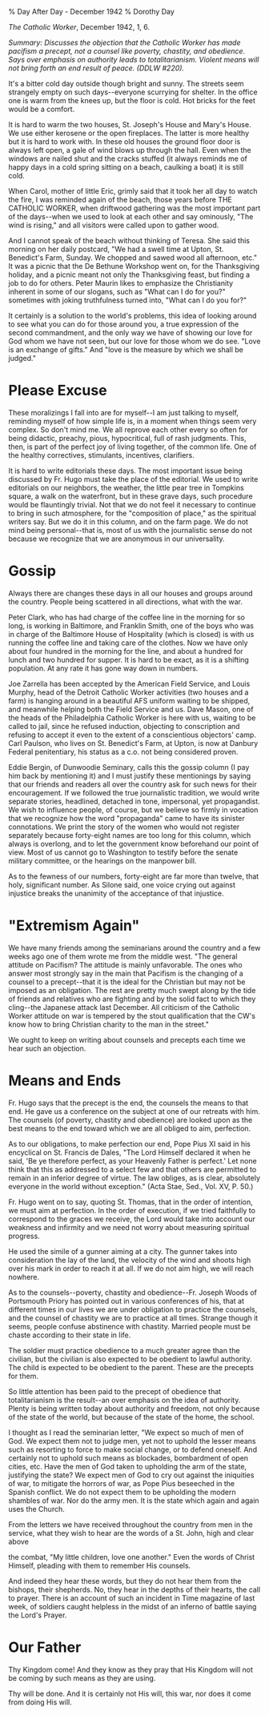 % Day After Day - December 1942
% Dorothy Day

*The Catholic Worker*, December 1942, 1, 6.

*Summary: Discusses the objection that the Catholic Worker has made
pacifism a precept, not a counsel like poverty, chastity, and obedience.
Says over emphasis on authority leads to totalitarianism. Violent means
will not bring forth an end result of peace. (DDLW \#220).*

It's a bitter cold day outside though bright and sunny. The streets seem
strangely empty on such days--everyone scurrying for shelter. In the
office one is warm from the knees up, but the floor is cold. Hot bricks
for the feet would be a comfort.

It is hard to warm the two houses, St. Joseph's House and Mary's House.
We use either kerosene or the open fireplaces. The latter is more
healthy but it is hard to work with. In these old houses the ground
floor door is always left open, a gale of wind blows up through the
hall. Even when the windows are nailed shut and the cracks stuffed (it
always reminds me of happy days in a cold spring sitting on a beach,
caulking a boat) it is still cold.

When Carol, mother of little Eric, grimly said that it took her all day
to watch the fire, I was reminded again of the beach, those years before
THE CATHOLIC WORKER, when driftwood gathering was the most important
part of the days--when we used to look at each other and say ominously,
"The wind is rising," and all visitors were called upon to gather wood.

And I cannot speak of the beach without thinking of Teresa. She said
this morning on her daily postcard, "We had a swell time at Upton, St.
Benedict's Farm, Sunday. We chopped and sawed wood all afternoon, etc."
It was a picnic that the De Bethune Workshop went on, for the
Thanksgiving holiday, and a picnic meant not only the Thanksgiving
feast, but finding a job to do for others. Peter Maurin likes to
emphasize the Christianity inherent in some of our slogans, such as
"What can I do for you?" sometimes with joking truthfulness turned into,
"What can I do you for?"

It certainly is a solution to the world's problems, this idea of looking
around to see what you can do for those around you, a true expression of
the second commandment, and the only way we have of showing our love for
God whom we have not seen, but our love for those whom we do see. "Love
is an exchange of gifts." And "love is the measure by which we shall be
judged."

Please Excuse
===

These moralizings I fall into are for myself--I am just talking to
myself, reminding myself of how simple life is, in a moment when things
seem very complex. So don't mind me. We all reprove each other every so
often for being didactic, preachy, pious, hypocritical, full of rash
judgments. This, then, is part of the perfect joy of living together, of
the common life. One of the healthy correctives, stimulants, incentives,
clarifiers.

It is hard to write editorials these days. The most important issue
being discussed by Fr. Hugo must take the place of the editorial. We
used to write editorials on our neighbors, the weather, the little pear
tree in Tompkins square, a walk on the waterfront, but in these grave
days, such procedure would be flauntingly trivial. Not that we do not
feel it necessary to continue to bring in such atmosphere, for the
"composition of place," as the spiritual writers say. But we do it in
this column, and on the farm page. We do not mind being personal--that
is, most of us with the journalistic sense do not because we recognize
that we are anonymous in our universality.

Gossip
===

Always there are changes these days in all our houses and groups around
the country. People being scattered in all directions, what with the
war.

Peter Clark, who has had charge of the coffee line in the morning for so
long, is working in Baltimore, and Franklin Smith, one of the boys who
was in charge of the Baltimore House of Hospitality (which is closed) is
with us running the coffee line and taking care of the clothes. Now we
have only about four hundred in the morning for the line, and about a
hundred for lunch and two hundred for supper. It is hard to be exact, as
it is a shifting population. At any rate it has gone way down in
numbers.

Joe Zarrella has been accepted by the American Field Service, and Louis
Murphy, head of the Detroit Catholic Worker activities (two houses and a
farm) is hanging around in a beautiful AFS uniform waiting to be
shipped, and meanwhile helping both the Field Service and us. Dave
Mason, one of the heads of the Philadelphia Catholic Worker is here with
us, waiting to be called to jail, since he refused induction, objecting
to conscription and refusing to accept it even to the extent of a
conscientious objectors' camp. Carl Paulson, who lives on St. Benedict's
Farm, at Upton, is now at Danbury Federal penitentiary, his status as a
c.o. not being considered proven.

Eddie Bergin, of Dunwoodie Seminary, calls this the gossip column (I pay
him back by mentioning it) and I must justify these mentionings by
saying that our friends and readers all over the country ask for such
news for their encouragement. If we followed the true journalistic
tradition, we would write separate stories, headlined, detached in tone,
impersonal, yet propagandist. We wish to influence people, of course,
but we believe so firmly in vocation that we recognize how the word
"propaganda" came to have its sinister connotations. We print the story
of the women who would not register separately because forty-eight names
are too long for this column, which always is overlong, and to let the
government know beforehand our point of view. Most of us cannot go to
Washington to testify before the senate military committee, or the
hearings on the manpower bill.

As to the fewness of our numbers, forty-eight are far more than twelve,
that holy, significant number. As Silone said, one voice crying out
against injustice breaks the unanimity of the acceptance of that
injustice.

"Extremism Again"
===

We have many friends among the seminarians around the country and a few
weeks ago one of them wrote me from the middle west. "The general
attitude on Pacifism? The attitude is mainly unfavorable. The ones who
answer most strongly say in the main that Pacifism is the changing of a
counsel to a precept--that it is the ideal for the Christian but may not
be imposed as an obligation. The rest are pretty much swept along by the
tide of friends and relatives who are fighting and by the solid fact to
which they cling--the Japanese attack last December. All criticism of
the Catholic Worker attitude on war is tempered by the stout
qualification that the CW's know how to bring Christian charity to the
man in the street."

We ought to keep on writing about counsels and precepts each time we
hear such an objection.

Means and Ends
===

Fr. Hugo says that the precept is the end, the counsels the means to
that end. He gave us a conference on the subject at one of our retreats
with him. The counsels (of poverty, chastity and obedience) are looked
upon as the best means to the end toward which we are all obliged to
aim, perfection.

As to our obligations, to make perfection our end, Pope Pius XI said in
his encyclical on St. Francis de Dales, "The Lord Himself declared it
when he said, 'Be ye therefore perfect, as your Heavenly Father is
perfect.' Let none think that this as addressed to a select few and that
others are permitted to remain in an inferior degree of virtue. The law
obliges, as is clear, absolutely everyone in the world without
exception." (Acta Stae, Sed., Vol. XV, P. 50.)

Fr. Hugo went on to say, quoting St. Thomas, that in the order of
intention, we must aim at perfection. In the order of execution, if we
tried faithfully to correspond to the graces we receive, the Lord would
take into account our weakness and infirmity and we need not worry about
measuring spiritual progress.

He used the simile of a gunner aiming at a city. The gunner takes into
consideration the lay of the land, the velocity of the wind and shoots
high over his mark in order to reach it at all. If we do not aim high,
we will reach nowhere.

As to the counsels--poverty, chastity and obedience--Fr. Joseph Woods of
Portsmouth Priory has pointed out in various conferences of his, that at
different times in our lives we are under obligation to practice the
counsels, and the counsel of chastity we are to practice at all times.
Strange though it seems, people confuse abstinence with chastity.
Married people must be chaste according to their state in life.

The soldier must practice obedience to a much greater agree than the
civilian, but the civilian is also expected to be obedient to lawful
authority. The child is expected to be obedient to the parent. These are
the precepts for them.

So little attention has been paid to the precept of obedience that
totalitarianism is the result--an over emphasis on the idea of
authority. Plenty is being written today about authority and freedom,
not only because of the state of the world, but because of the state of
the home, the school.

I thought as I read the seminarian letter, "We expect so much of men of
God. We expect them not to judge men, yet not to uphold the lesser means
such as resorting to force to make social change, or to defend oneself.
And certainly not to uphold such means as blockades, bombardment of open
cities, etc. Have the men of God taken to upholding the arm of the
state, justifying the state? We expect men of God to cry out against the
iniquities of war, to mitigate the horrors of war, as Pope Pius
beseeched in the Spanish conflict. We do not expect them to be upholding
the modern shambles of war. Nor do the army men. It is the state which
again and again uses the Church.

From the letters we have received throughout the country from men in the
service, what they wish to hear are the words of a St. John, high and
clear above

the combat, "My little children, love one another." Even the words of
Christ Himself, pleading with them to remember His counsels.

And indeed they hear these words, but they do not hear them from the
bishops, their shepherds. No, they hear in the depths of their hearts,
the call to prayer. There is an account of such an incident in Time
magazine of last week, of soldiers caught helpless in the midst of an
inferno of battle saying the Lord's Prayer.

Our Father
===

Thy Kingdom come! And they know as they pray that His Kingdom will not
be coming by such means as they are using.

Thy will be done. And it is certainly not His will, this war, nor does
it come from doing His will.
